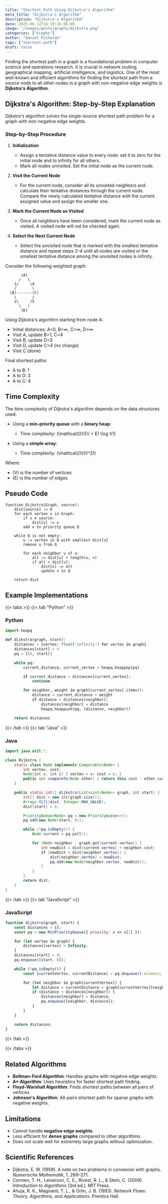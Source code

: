 ```yaml
---
title: "Shortest Path Using Dijkstra's Algorithm"
meta_title: "Dijkstra's Algorithm"
description: "Dijkstra's Algorithm"
date: 2025-06-12T16:19:16-06:00
image: "/images/posts/graphs/dijkstra.png"
categories: ["Graphs"]
author: "Daniel Pichardo"
tags: ["shortest-path"]
draft: false
---
```


Finding the shortest path in a graph is a foundational problem in computer science and operations research. It is crucial in network routing, geographical mapping, artificial intelligence, and logistics. One of the most well-known and efficient algorithms for finding the shortest path from a source node to all other nodes in a graph with non-negative edge weights is **Dijkstra's Algorithm**.

## Dijkstra's Algorithm: Step-by-Step Explanation

Dijkstra's algorithm solves the single-source shortest path problem for a graph with non-negative edge weights.

### Step-by-Step Procedure

1. **Initialization**

   * Assign a tentative distance value to every node: set it to zero for the initial node and to infinity for all others.
   * Mark all nodes unvisited. Set the initial node as the current node.

2. **Visit the Current Node**

   * For the current node, consider all its unvisited neighbors and calculate their tentative distances through the current node. Compare the newly calculated tentative distance with the current assigned value and assign the smaller one.

3. **Mark the Current Node as Visited**

   * Once all neighbors have been considered, mark the current node as visited. A visited node will not be checked again.

4. **Select the Next Current Node**

   * Select the unvisited node that is marked with the smallest tentative distance and repeat steps 2–4 until all nodes are visited or the smallest tentative distance among the unvisited nodes is infinity.


Consider the following weighted graph:

```text
       (A)
      /   \
    1/     \4
    /       \
  (B)-------(C)
    \       /
    2\     /5
      \   /
       (D)
```

Using Dijkstra's algorithm starting from node A:

* Initial distances: A=0, B=∞, C=∞, D=∞
* Visit A, update B=1, C=4
* Visit B, update D=3
* Visit D, update C=4 (no change)
* Visit C (done)

Final shortest paths:

* A to B: 1
* A to D: 3
* A to C: 4

## Time Complexity

The time complexity of Dijkstra's algorithm depends on the data structures used:

* Using a **min-priority queue** with a **binary heap**:

  * Time complexity: \(\mathcal{O}((V + E) \log V)\)

* Using a **simple array**:

  * Time complexity: \(\mathcal{O}(V^2)\)

Where:

* \(V\) is the number of vertices
* \(E\) is the number of edges

## Pseudo Code

```text
function Dijkstra(Graph, source):
    dist[source] := 0
    for each vertex v in Graph:
        if v ≠ source:
            dist[v] := ∞
        add v to priority queue Q

    while Q is not empty:
        u := vertex in Q with smallest dist[u]
        remove u from Q

        for each neighbor v of u:
            alt := dist[u] + length(u, v)
            if alt < dist[v]:
                dist[v] := alt
                update v in Q

    return dist
```

## Example Implementations

{{< tabs >}}
{{< tab "Python" >}}
### Python

```python
import heapq

def dijkstra(graph, start):
    distances = {vertex: float('infinity') for vertex in graph}
    distances[start] = 0
    pq = [(0, start)]

    while pq:
        current_distance, current_vertex = heapq.heappop(pq)

        if current_distance > distances[current_vertex]:
            continue

        for neighbor, weight in graph[current_vertex].items():
            distance = current_distance + weight
            if distance < distances[neighbor]:
                distances[neighbor] = distance
                heapq.heappush(pq, (distance, neighbor))

    return distances
```

{{< /tab >}}
{{< tab "Java" >}}
### Java

```java
import java.util.*;

class Dijkstra {
    static class Node implements Comparable<Node> {
        int vertex, cost;
        Node(int v, int c) { vertex = v; cost = c; }
        public int compareTo(Node other) { return this.cost - other.cost; }
    }

    public static int[] dijkstra(List<List<Node>> graph, int start) {
        int[] dist = new int[graph.size()];
        Arrays.fill(dist, Integer.MAX_VALUE);
        dist[start] = 0;

        PriorityQueue<Node> pq = new PriorityQueue<>();
        pq.add(new Node(start, 0));

        while (!pq.isEmpty()) {
            Node current = pq.poll();

            for (Node neighbor : graph.get(current.vertex)) {
                int newDist = dist[current.vertex] + neighbor.cost;
                if (newDist < dist[neighbor.vertex]) {
                    dist[neighbor.vertex] = newDist;
                    pq.add(new Node(neighbor.vertex, newDist));
                }
            }
        }
        return dist;
    }
}
```
{{< /tab >}}
{{< tab "JavaScript" >}}
### JavaScript

```javascript
function dijkstra(graph, start) {
    const distances = {};
    const pq = new MinPriorityQueue({ priority: x => x[1] });

    for (let vertex in graph) {
        distances[vertex] = Infinity;
    }
    distances[start] = 0;
    pq.enqueue([start, 0]);

    while (!pq.isEmpty()) {
        const [currentVertex, currentDistance] = pq.dequeue().element;

        for (let neighbor in graph[currentVertex]) {
            let distance = currentDistance + graph[currentVertex][neighbor];
            if (distance < distances[neighbor]) {
                distances[neighbor] = distance;
                pq.enqueue([neighbor, distance]);
            }
        }
    }

    return distances;
}
```
{{< /tab >}}

{{< /tabs >}}

## Related Algorithms

* **Bellman-Ford Algorithm**: Handles graphs with negative edge weights.
* **A\* Algorithm**: Uses heuristics for faster shortest path finding.
* **Floyd-Warshall Algorithm**: Finds shortest paths between all pairs of vertices.
* **Johnson's Algorithm**: All-pairs shortest path for sparse graphs with negative weights.

## Limitations

* Cannot handle **negative edge weights**.
* Less efficient for **dense graphs** compared to other algorithms.
* Does not scale well for extremely large graphs without optimization.

## Scientific References

* Dijkstra, E. W. (1959). A note on two problems in connexion with graphs. *Numerische Mathematik*, 1, 269–271.
* Cormen, T. H., Leiserson, C. E., Rivest, R. L., & Stein, C. (2009). *Introduction to Algorithms* (3rd ed.). MIT Press.
* Ahuja, R. K., Magnanti, T. L., & Orlin, J. B. (1993). *Network Flows: Theory, Algorithms, and Applications*. Prentice Hall.
